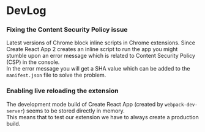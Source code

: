# DevLog

### Fixing the Content Security Policy issue

Latest versions of Chrome block inline scripts in Chrome extensions. Since Create React App 2 creates an inline script to run the app you might stumble upon an error message which is related to Content Security Policy (CSP) in the console.  
In the error message you will get a SHA value which can be added to the `manifest.json` file to solve the problem.

### Enabling live reloading the extension

The development mode build of Create React App (created by `webpack-dev-server`) seems to be stored directly in memory.  
This means that to test our extension we have to always create a production build.
